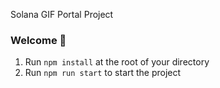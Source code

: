 Solana GIF Portal Project

### **Welcome 👋**

1. Run `npm install` at the root of your directory
2. Run `npm run start` to start the project
